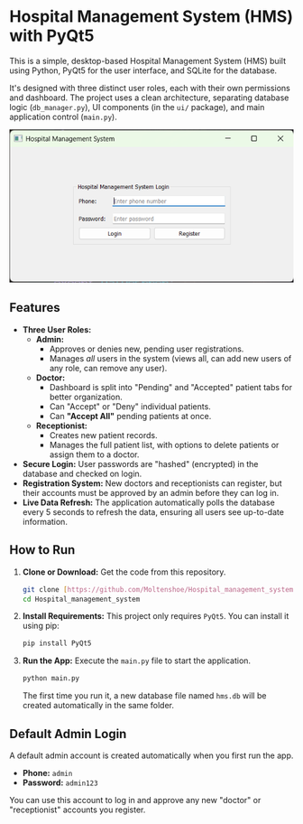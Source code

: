 # Hospital Management System (HMS) with PyQt5

This is a simple, desktop-based Hospital Management System (HMS) built using Python, PyQt5 for the user interface, and SQLite for the database.

It's designed with three distinct user roles, each with their own permissions and dashboard. The project uses a clean architecture, separating database logic (`db_manager.py`), UI components (in the `ui/` package), and main application control (`main.py`).

<!-- Add a screenshot here! -->
![App Screenshot](/images/login_view.png)

## Features

* **Three User Roles:**
    * **Admin:**
        * Approves or denies new, pending user registrations.
        * Manages *all* users in the system (views all, can add new users of any role, can remove any user).
    * **Doctor:**
        * Dashboard is split into "Pending" and "Accepted" patient tabs for better organization.
        * Can "Accept" or "Deny" individual patients.
        * Can **"Accept All"** pending patients at once.
    * **Receptionist:**
        * Creates new patient records.
        * Manages the full patient list, with options to delete patients or assign them to a doctor.
* **Secure Login:** User passwords are "hashed" (encrypted) in the database and checked on login.
* **Registration System:** New doctors and receptionists can register, but their accounts must be approved by an admin before they can log in.
* **Live Data Refresh:** The application automatically polls the database every 5 seconds to refresh the data, ensuring all users see up-to-date information.

## How to Run

1.  **Clone or Download:**
    Get the code from this repository.
    ```bash
    git clone [https://github.com/Moltenshoe/Hospital_management_system.git](https://github.com/Moltenshoe/Hospital_management_system.git)
    cd Hospital_management_system
    ```

2.  **Install Requirements:**
    This project only requires `PyQt5`. You can install it using pip:
    ```bash
    pip install PyQt5
    ```

3.  **Run the App:**
    Execute the `main.py` file to start the application.
    ```bash
    python main.py
    ```
    The first time you run it, a new database file named `hms.db` will be created automatically in the same folder.

## Default Admin Login

A default admin account is created automatically when you first run the app.

* **Phone:** `admin`
* **Password:** `admin123`

You can use this account to log in and approve any new "doctor" or "receptionist" accounts you register.